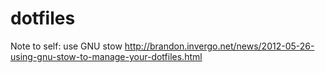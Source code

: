 # dotfiles

Note to self: use GNU stow http://brandon.invergo.net/news/2012-05-26-using-gnu-stow-to-manage-your-dotfiles.html
